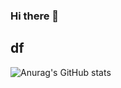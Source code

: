 ### Hi there 👋
## df
![Anurag's GitHub stats](https://github-readme-stats.vercel.app/api?username=zjxps2007&show_icons=true&theme=radical)
